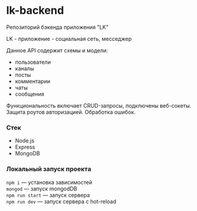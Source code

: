 # lk-backend
Репозиторий бэкенда приложения "LK"  

LK - приложение - социальная сеть, месседжер  


Данное API содержит схемы и модели:
* пользователи
* каналы
* посты
* комментарии
* чаты
* сообщения
  

Функциональность включает CRUD-запросы, подключены веб-сокеты.  
Защита роутов авторизацией. Обработка ошибок.


### Стек

* Node.js
* Express
* MongoDB


### Локальный запуск проекта

`npm i` — установка зависимостей  
`mongod` — запуск mongodDB  
`npm run start` — запуск сервера  
`npm run dev` — запуск сервера с hot-reload  
